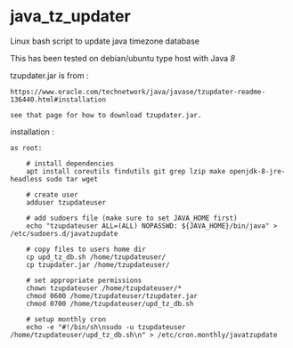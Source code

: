 # java_tz_updater

Linux bash script to update java timezone database

This has been tested on debian/ubuntu type host with Java *8*

tzupdater.jar is from :

    https://www.oracle.com/technetwork/java/javase/tzupdater-readme-136440.html#installation

    see that page for how to download tzupdater.jar.

installation :

    as root:

        # install dependencies
        apt install coreutils findutils git grep lzip make openjdk-8-jre-headless sudo tar wget

        # create user
        adduser tzupdateuser

        # add sudoers file (make sure to set JAVA_HOME first)
        echo "tzupdateuser ALL=(ALL) NOPASSWD: ${JAVA_HOME}/bin/java" > /etc/sudoers.d/javatzupdate

        # copy files to users home dir
        cp upd_tz_db.sh /home/tzupdateuser/
        cp tzupdater.jar /home/tzupdateuser/

        # set appropriate permissions
        chown tzupdateuser /home/tzupdateuser/*
        chmod 0600 /home/tzupdateuser/tzupdater.jar
        chmod 0700 /home/tzupdateuser/upd_tz_db.sh

        # setup monthly cron
        echo -e "#!/bin/sh\nsudo -u tzupdateuser /home/tzupdateuser/upd_tz_db.sh\n" > /etc/cron.monthly/javatzupdate
